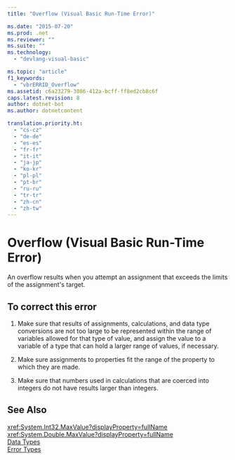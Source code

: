 ```yaml
---
title: "Overflow (Visual Basic Run-Time Error)"

ms.date: "2015-07-20"
ms.prod: .net
ms.reviewer: ""
ms.suite: ""
ms.technology: 
  - "devlang-visual-basic"

ms.topic: "article"
f1_keywords: 
  - "vbrERRID_Overflow"
ms.assetid: c6a23279-3086-412a-bcff-ff8ed2cb8c6f
caps.latest.revision: 8
author: dotnet-bot
ms.author: dotnetcontent

translation.priority.ht: 
  - "cs-cz"
  - "de-de"
  - "es-es"
  - "fr-fr"
  - "it-it"
  - "ja-jp"
  - "ko-kr"
  - "pl-pl"
  - "pt-br"
  - "ru-ru"
  - "tr-tr"
  - "zh-cn"
  - "zh-tw"
---
```

# Overflow (Visual Basic Run-Time Error)
An overflow results when you attempt an assignment that exceeds the limits of the assignment's target.  
  
## To correct this error  
  
1.  Make sure that results of assignments, calculations, and data type conversions are not too large to be represented within the range of variables allowed for that type of value, and assign the value to a variable of a type that can hold a larger range of values, if necessary.  
  
2.  Make sure assignments to properties fit the range of the property to which they are made.  
  
3.  Make sure that numbers used in calculations that are coerced into integers do not have results larger than integers.  
  
## See Also  
 <xref:System.Int32.MaxValue?displayProperty=fullName>   
 <xref:System.Double.MaxValue?displayProperty=fullName>   
 [Data Types](../../../visual-basic/language-reference/data-types/data-type-summary.md)   
 [Error Types](../../../visual-basic/programming-guide/language-features/error-types.md)
